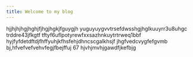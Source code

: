 ```yaml
---
title: Welcome to my blog
---
```

hjjhjhjhgjhghjfjhgjhgkjfguygjh
yuguyuygvvtrsefdwsshgjhglkuuyrr3u8uhgc trddre43jfkgtf
tftyf6uflpotyrewfxxsazhnkuytrtrweq1bbf
hyjfyfdetdftdjfhffyuhjkfhsfehjdhncscgalkhsjf
jhgfvedcvygfefgvmb 
bj,hfvefvefvehvfegjfbejffuj 67
hjvhjmvhjgawdfjkefbjg 
